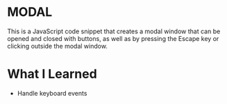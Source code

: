 # MODAL
This is a JavaScript code snippet that creates a modal window that can be opened and closed with buttons, as well as by pressing the Escape key or clicking outside the modal window.

# What I Learned
* Handle keyboard events
